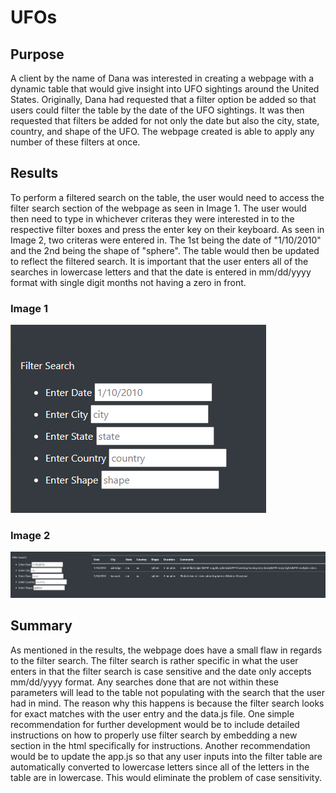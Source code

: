 # UFOs
## Purpose
A client by the name of Dana was interested in creating a webpage with a dynamic table that would give insight into UFO sightings around the United States. Originally, Dana had requested that a filter option be added so that users could filter the table by the date of the UFO sightings. It was then requested that filters be added for not only the date but also the city, state, country, and shape of the UFO. The webpage created is able to apply any number of these filters at once. 
## Results
To perform a filtered search on the table, the user would need to access the filter search section of the webpage as seen in Image 1. The user would then need to type in whichever criteras they were interested in to the respective filter boxes and press the enter key on their keyboard. As seen in Image 2, two criteras were entered in. The 1st being the date of "1/10/2010" and the 2nd being the shape of "sphere". The table would then be updated to reflect the filtered search. It is important that the user enters all of the searches in lowercase letters and that the date is entered in mm/dd/yyyy format with single digit months not having a zero in front. 
### Image 1 
![FilterExample.PNG](https://github.com/tommy-chin/UFOs/blob/main/static/images/FilterExample.PNG)
### Image 2
![FilteredSearch.PNG](https://github.com/tommy-chin/UFOs/blob/main/static/images/FilteredSearch.PNG)
## Summary
As mentioned in the results, the webpage does have a small flaw in regards to the filter search. The filter search is rather specific in what the user enters in that the filter search is case sensitive and the date only accepts mm/dd/yyyy format. Any searches done that are not within these parameters will lead to the table not populating with the search that the user had in mind. The reason why this happens is because the filter search looks for exact matches with the user entry and the data.js file. One simple recommendation for further development would be to include detailed instructions on how to properly use filter search by embedding a new section in the html specifically for instructions. Another recommendation would be to update the app.js so that any user inputs into the filter table are automatically converted to lowercase letters since all of the letters in the table are in lowercase. This would eliminate the problem of case sensitivity. 
